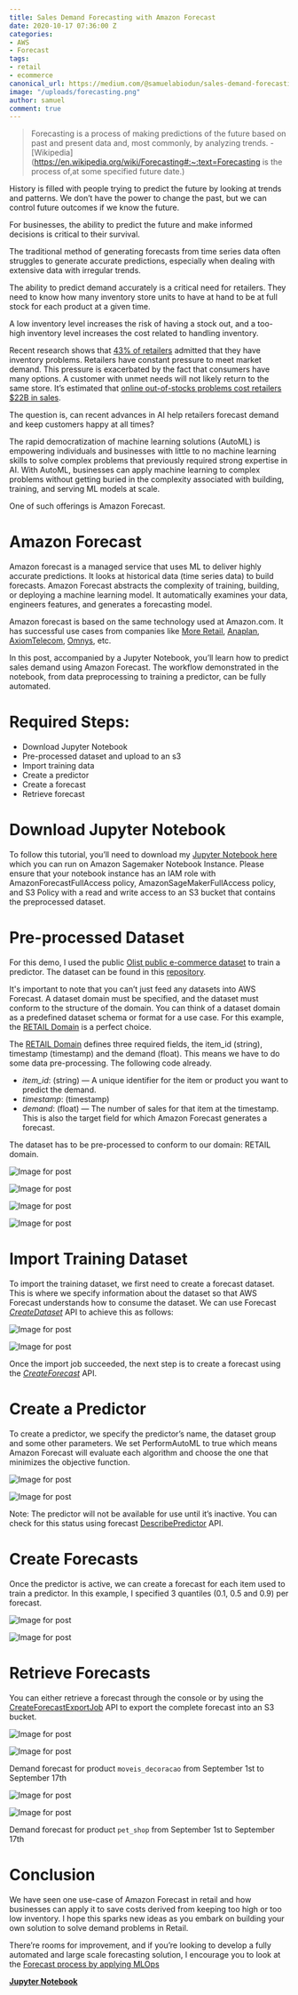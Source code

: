 ```yaml
---
title: Sales Demand Forecasting with Amazon Forecast
date: 2020-10-17 07:36:00 Z
categories:
- AWS
- Forecast
tags:
- retail
- ecommerce
canonical_url: https://medium.com/@samuelabiodun/sales-demand-forecasting-with-amazon-forecast-4ff81e6db807
image: "/uploads/forecasting.png"
author: samuel
comment: true
---
```


> Forecasting is a process of making predictions of the future based on past and present data and, most commonly, by analyzing trends.
> \- [Wikipedia](https://en.wikipedia.org/wiki/Forecasting#:~:text=Forecasting is the process of,at some specified future date.)

History is filled with people trying to predict the future by looking at trends and patterns. We don’t have the power to change the past, but we can control future outcomes if we know the future.

For businesses, the ability to predict the future and make informed decisions is critical to their survival.

The traditional method of generating forecasts from time series data often struggles to generate accurate predictions, especially when dealing with extensive data with irregular trends.

The ability to predict demand accurately is a critical need for retailers. They need to know how many inventory store units to have at hand to be at full stock for each product at a given time.

A low inventory level increases the risk of having a stock out, and a too-high inventory level increases the cost related to handling inventory.

Recent research shows that [43% of retailers](https://www.veeqo.com/inventory-management) admitted that they have inventory problems. Retailers have constant pressure to meet market demand. This pressure is exacerbated by the fact that consumers have many options. A customer with unmet needs will not likely return to the same store. It’s estimated that [online out-of-stocks problems cost retailers $22B in sales](https://www.retaildive.com/news/online-out-of-stocks-cost-22-billion-in-sales/528878/).

The question is, can recent advances in AI help retailers forecast demand and keep customers happy at all times?

The rapid democratization of machine learning solutions (AutoML) is empowering individuals and businesses with little to no machine learning skills to solve complex problems that previously required strong expertise in AI. With AutoML, businesses can apply machine learning to complex problems without getting buried in the complexity associated with building, training, and serving ML models at scale.

One of such offerings is Amazon Forecast.

# Amazon Forecast

Amazon forecast is a managed service that uses ML to deliver highly accurate predictions. It looks at historical data (time series data) to build forecasts. Amazon Forecast abstracts the complexity of training, building, or deploying a machine learning model. It automatically examines your data, engineers features, and generates a forecasting model.

Amazon forecast is based on the same technology used at Amazon.com. It has successful use cases from companies like [More Retail](https://www.moreretail.in/), [Anaplan](https://www.anaplan.com/), [AxiomTelecom](https://www.axiomtelecom.com/), [Omnys](https://www.omnys.com/), etc.

In this post, accompanied by a Jupyter Notebook, you’ll learn how to predict sales demand using Amazon Forecast. The workflow demonstrated in the notebook, from data preprocessing to training a predictor, can be fully automated.

# Required Steps:

- Download Jupyter Notebook
- Pre-processed dataset and upload to an s3
- Import training data
- Create a predictor
- Create a forecast
- Retrieve forecast

# Download Jupyter Notebook

To follow this tutorial, you’ll need to download my [Jupyter Notebook here](https://github.com/abiodunjames/Sales-demand-forecast/blob/master/Sales_demand_forecast.ipynb) which you can run on Amazon Sagemaker Notebook Instance. Please ensure that your notebook instance has an IAM role with AmazonForecastFullAccess policy, AmazonSageMakerFullAccess policy, and S3 Policy with a read and write access to an S3 bucket that contains the preprocessed dataset.

# Pre-processed Dataset

For this demo, I used the public [Olist public e-commerce dataset](https://www.kaggle.com/olistbr/brazilian-ecommerce) to train a predictor. The dataset can be found in this [repository](https://github.com/abiodunjames/Predicting-ecommerce-sales-forecast).

It's important to note that you can’t just feed any datasets into AWS Forecast. A dataset domain must be specified, and the dataset must conform to the structure of the domain. You can think of a dataset domain as a predefined dataset schema or format for a use case. For this example, the [RETAIL Domain](https://docs.aws.amazon.com/forecast/latest/dg/retail-domain.html) is a perfect choice.

The [RETAIL Domain](https://docs.aws.amazon.com/forecast/latest/dg/retail-domain.html) defines three required fields, the item_id (string), timestamp (timestamp) and the demand (float). This means we have to do some data pre-processing. The following code already.

- *item_id*: (string) — A unique identifier for the item or product you want to predict the demand.
- *timestamp*: (timestamp)
- *demand*: (float) — The number of sales for that item at the timestamp. This is also the target field for which Amazon Forecast generates a forecast.

The dataset has to be pre-processed to conform to our domain: RETAIL domain.

![Image for post](https://miro.medium.com/max/60/0*rnpkCdf3mce27fSX?q=20)

![Image for post](https://miro.medium.com/max/3200/0*rnpkCdf3mce27fSX)

![Image for post](https://miro.medium.com/max/60/0*hFc4k5Ou1y60i5DM?q=20)

![Image for post](https://miro.medium.com/max/3200/0*hFc4k5Ou1y60i5DM)

# Import Training Dataset

To import the training dataset, we first need to create a forecast dataset. This is where we specify information about the dataset so that AWS Forecast understands how to consume the dataset. We can use Forecast [*CreateDataset*](https://docs.aws.amazon.com/forecast/latest/dg/API_CreateDataset.html) API to achieve this as follows:

![Image for post](https://miro.medium.com/max/60/0*aHTcP-PO-FpEHRlJ?q=20)

![Image for post](https://miro.medium.com/max/3200/0*aHTcP-PO-FpEHRlJ)

Once the import job succeeded, the next step is to create a forecast using the [*CreateForecast*](https://docs.aws.amazon.com/forecast/latest/dg/API_CreateDataset.html) API.

# Create a Predictor

To create a predictor, we specify the predictor’s name, the dataset group and some other parameters. We set PerformAutoML to true which means Amazon Forecast will evaluate each algorithm and choose the one that minimizes the objective function.

![Image for post](https://miro.medium.com/max/60/0*cSsuPgSCFFoVNaOw?q=20)

![Image for post](https://miro.medium.com/max/3200/0*cSsuPgSCFFoVNaOw)

Note: The predictor will not be available for use until it’s inactive. You can check for this status using forecast [DescribePredictor](https://boto3.amazonaws.com/v1/documentation/api/latest/reference/services/forecast.html#ForecastService.Client.describe_predictor) API.

# Create Forecasts

Once the predictor is active, we can create a forecast for each item used to train a predictor. In this example, I specified 3 quantiles (0.1, 0.5 and 0.9) per forecast.

![Image for post](https://miro.medium.com/max/60/1*MnF61ZIRdljxhGXKSS4K9g.png?q=20)

![Image for post](https://miro.medium.com/max/5816/1*MnF61ZIRdljxhGXKSS4K9g.png)

# Retrieve Forecasts

You can either retrieve a forecast through the console or by using the [CreateForecastExportJob](https://boto3.amazonaws.com/v1/documentation/api/latest/reference/services/forecast.html#ForecastService.Client.create_forecast_export_job) API to export the complete forecast into an S3 bucket.

![Image for post](https://miro.medium.com/max/60/0*FtHBSEGgJmeACtdt?q=20)

![Image for post](https://miro.medium.com/max/3200/0*FtHBSEGgJmeACtdt)

Demand forecast for product `moveis_decoracao` from September 1st to September 17th

![Image for post](https://miro.medium.com/max/60/0*QTukwVvF8Lnqn6H2?q=20)

![Image for post](https://miro.medium.com/max/3200/0*QTukwVvF8Lnqn6H2)

Demand forecast for product `pet_shop` from September 1st to September 17th

# Conclusion

We have seen one use-case of Amazon Forecast in retail and how businesses can apply it to save costs derived from keeping too high or too low inventory. I hope this sparks new ideas as you embark on building your own solution to solve demand problems in Retail.

There’re rooms for improvement, and if you’re looking to develop a fully automated and large scale forecasting solution, I encourage you to look at the [Forecast process by applying MLOps](https://aws.amazon.com/blogs/machine-learning/building-ai-powered-forecasting-automation-with-amazon-forecast-by-applying-mlops/)

[**Jupyter Notebook**](https://github.com/abiodunjames/Sales-demand-forecast/blob/master/Sales_demand_forecast.ipynb)